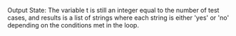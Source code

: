 Output State: The variable t is still an integer equal to the number of test cases, and results is a list of strings where each string is either 'yes' or 'no' depending on the conditions met in the loop.